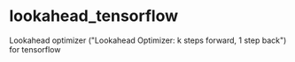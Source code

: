 # lookahead_tensorflow
Lookahead optimizer ("Lookahead Optimizer: k steps forward, 1 step back") for tensorflow
